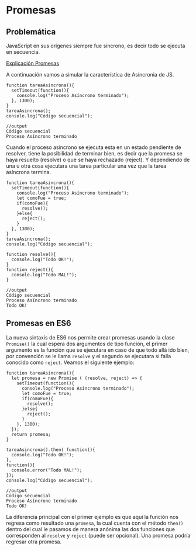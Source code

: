 # Promesas

## Problemática

JavaScript en sus orígenes siempre fue síncrono, es decir todo se ejecuta en secuencia.

[Explicación Promesas](https://platzi.com/blog/que-es-y-como-funcionan-las-promesas-en-javascript/)

A continuación vamos a simular la característica de Asíncronia de JS.

```
function tareaAsincrona(){
  setTimeout(function(){
    console.log("Proceso Asíncrono terminado");
  }, 1300);
}
tareaAsincrona();
console.log("Código secuencial");

//output
Código secuencial
Proceso Asíncrono terminado
```

Cuando el proceso asíncrono se ejecuta esta en un estado pendiente de resolver, tiene la posibilidad de terminar bien, es decir que la promesa se haya resuelto (resolve) o que se haya rechazado (reject). Y dependiendo de una u otra cosa ejecutara una tarea particular una vez que la tarea asíncrona termina.

```
function tareaAsincrona(){
  setTimeout(function(){
    console.log("Proceso Asíncrono terminado");
    let comoFue = true;
    if(comoFue){
      resolve();
    }else{
      reject();
    }
  }, 1300);
}
tareaAsincrona();
console.log("Código secuencial");

function resolve(){
  console.log("Todo OK!");
}
function reject(){
  console.log("Todo MAL!");
}

//output
Código secuencial
Proceso Asíncrono terminado
Todo OK!
```

## Promesas en ES6

La nueva sintaxis de ES6 nos permite crear promesas usando la clase `Promise()` la cual espera dos argumentos de tipo función, el primer argumento es la función que se ejecutara en caso de que todo allá ido bien, por convención se le llama `resolve` y el segundo se ejecutara si falla conocido como `reject`. Veamos el siguiente ejemplo:

```
function tareaAsincrona(){
  let promesa = new Promise ( (resolve, reject) => {
    setTimeout(function(){
      console.log("Proceso Asíncrono terminado");
      let comoFue = true;
      if(comoFue){
        resolve();
      }else{
        reject();
      }
    }, 1300);
  });
  return promesa;
}

tareaAsincrona().then( function(){
  console.log("Todo OK!");
}, 
function(){
  console.error("Todo MAL!");
});
console.log("Código secuencial");

//output
Código secuencial
Proceso Asíncrono terminado
Todo OK!
```

La diferencia principal con el primer ejemplo es que aquí la función nos regresa como resultado una `promesa`, la cual cuenta con el método `then()` dentro del cual le pasamos de manera anónima las dos funciones que corresponden al `resolve` y `reject` (puede ser opcional). Una promesa podría regresar otra promesa.

